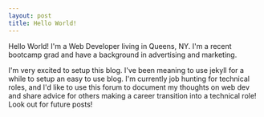 ```yaml
---
layout: post
title: Hello World!
---
```


Hello World! I'm a Web Developer living in Queens, NY. I'm a recent bootcamp grad and have a background in advertising and marketing. 

I'm very excited to setup this blog. I've been meaning to use jekyll for a while to setup an easy to use blog. I'm currently job hunting for technical roles, and I'd like to use this forum to document my thoughts on web dev and share advice for others making a career transition into a technical role! Look out for future posts!

